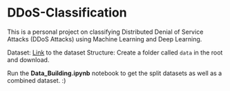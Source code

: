 # DDoS-Classification

This is a personal project on classifying Distributed Denial of Service Attacks (DDoS Attacks) using Machine Learning and Deep Learning.

Dataset: [Link](http://dx.doi.org/10.17632/mfnn9bh42m.1#file-ba7d3a46-1dc3-452e-aeac-26d909389b29) to the dataset
Structure: Create a folder called `data` in the root and download.

Run the **Data_Building.ipynb** notebook to get the split datasets as well as a combined dataset. :)
